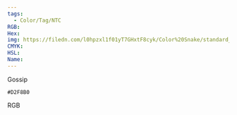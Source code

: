 ```yaml
---
tags:
  - Color/Tag/NTC
RGB:
Hex:
img: https://filedn.com/l0hpzxl1f01yT7GHxtF8cyk/Color%20Snake/standard_csv_to_svg/%23/D2F8B0.svg
CMYK:
HSL:
Name:
---
```

Gossip
```palette
#D2F8B0
```
RGB
